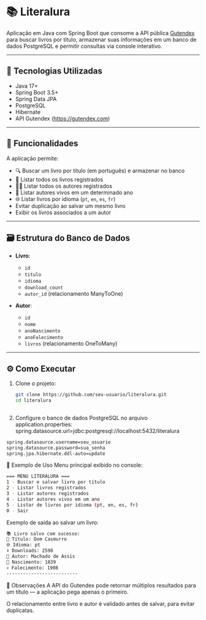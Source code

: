 # 📚 Literalura

Aplicação em Java com Spring Boot que consome a API pública [Gutendex](https://gutendex.com/) para buscar livros por título, armazenar suas informações em um banco de dados PostgreSQL e permitir consultas via console interativo.

---

## 🚀 Tecnologias Utilizadas

- Java 17+
- Spring Boot 3.5+
- Spring Data JPA
- PostgreSQL
- Hibernate
- API Gutendex (https://gutendex.com)


---

## 🎯 Funcionalidades

A aplicação permite:

- 🔍 Buscar um livro por título (em português) e armazenar no banco
- 📃 Listar todos os livros registrados
- 🧑‍💻 Listar todos os autores registrados
- 📆 Listar autores vivos em um determinado ano
- 🌐 Listar livros por idioma (`pt`, `en`, `es`, `fr`)
- Evitar duplicação ao salvar um mesmo livro
- Exibir os livros associados a um autor

---

## 🗃️ Estrutura do Banco de Dados

- **Livro**:
  - `id`
  - `titulo`
  - `idioma`
  - `download_count`
  - `autor_id` (relacionamento ManyToOne)

- **Autor**:
  - `id`
  - `nome`
  - `anoNascimento`
  - `anoFalecimento`
  - `livros` (relacionamento OneToMany)

---

## ⚙️ Como Executar

1. Clone o projeto:
   ```bash
   git clone https://github.com/seu-usuario/literalura.git
   cd literalura
  
2. Configure o banco de dados PostgreSQL no arquivo application.properties:
spring.datasource.url=jdbc:postgresql://localhost:5432/literalura
 ```bash
spring.datasource.username=seu_usuario
spring.datasource.password=sua_senha
spring.jpa.hibernate.ddl-auto=update
```

🧪 Exemplo de Uso
Menu principal exibido no console:
 ```bash
=== MENU LITERÁLURA ===
1 - Buscar e salvar livro por título 
2 - Listar livros registrados
3 - Listar autores registrados
4 - Listar autores vivos em um ano
5 - Listar de livros por idioma (pt, en, es, fr)
0 - Sair
 ```
Exemplo de saída ao salvar um livro:
 ```bash
📚 Livro salvo com sucesso:
📘 Título: Dom Casmurro
🌐 Idioma: pt
⬇️ Downloads: 2598
👤 Autor: Machado de Assis
📅 Nascimento: 1839
💀 Falecimento: 1908
--------------------------
```
📌 Observações
A API do Gutendex pode retornar múltiplos resultados para um título — a aplicação pega apenas o primeiro.

O relacionamento entre livro e autor é validado antes de salvar, para evitar duplicatas.
